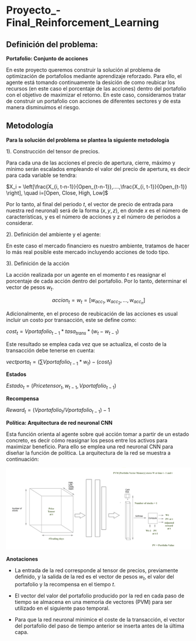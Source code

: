 # Proyecto_-Final_Reinforcement_Learning


## Definición del problema:

**Portafolio: Conjunto de acciones**

En este proyecto queremos construir la solución al problema de optimización de portafolios mediante aprendizaje reforzado. Para ello, el agente está tomando continuamente la desición de como reubicar los recursos (en este caso el porcentaje de las acciones) dentro del portafolio con el objetivo de maximizar el retorno. En este caso, consideramos tratar de construir un portafolio con acciones de diferentes sectores y de esta manera disminuimos el riesgo.

## Metodología

**Para la solución del problema se plantea la siguiente metodología**

1). Construcción del tensor de precios.

Para cada una de las acciones el precio de apertura, cierre, máximo y mínimo serán escalados empleando el valor del precio de apertura, es decir para cada variable se tendra:

$X_i = \left[\frac{X_{i, t-n-1}}{Open_{t-n-1}},....,\frac{X_{i, t-1}}{Open_{t-1}} \right], \quad i=[Open, Close, High, Low]$


Por lo tanto, al final del periodo $t$, el vector de precio de entrada para nuestra red neuronal) será de la forma $(x, y,z)$, en donde $x$ es el número de características, y es el número de acciones y z el número de periodos a considerar.

2). Definición del ambiente y el agente:

En este caso el mercado financiero es nuestro ambiente, tratamos de hacer lo más real posible este mercado incluyendo acciones de todo tipo. 


3). Definición de la acción

La acción realizada por un agente en el momento $t$ es reasignar el porcentaje de cada acción dentro del portafolio. Por lo tanto, determinar el vector de pesos $w_t$.

$$accion_t = w_t = [ w_{acc_1}, w_{acc_2}, ..., w_{acc_n}]$$

Adicionalmente, en el proceso de reubicación de las acciones es usual incluir un costo por transacción, este se define como:

$cost_t = Vportafolio_{t-1}* tasa_{trans}* (w_t-w_{t-1})$

Este resultado se emplea cada vez que se actualiza, el costo de la transacción debe tenerse en cuenta:

$vectporta_t = (\sum Vportafolio_{t-1}*w_t)- (cost_t)$


**Estados**

$Estado_t = (Pricetensor_t, w_{t-1}, Vportafolio_{t-1})$

**Recompensa**

$Reward_{t} = (Vportafolio_t/ Vportafolio_{t-1}) - 1$

**Política: Arquitectura de red neuronal CNN**

Esta función orienta al agente sobre qué acción tomar a partir de un estado concreto, es decir cómo reasignar los pesos entre los activos para maximizar
beneficio. Para ello se emplea una red neuronal CNN para diseñar la función de política. La arquitectura de la red se muestra a continuación:

![title](https://raw.githubusercontent.com/ancastillar/Proyecto_Final_Series_Tiempo/main/datos/cnn.png)

**Anotaciones**

* La entrada de la red corresponde al tensor de precios, previamente definido, y la salida de la red es el vector de pesos $w_t$, el valor del portafolio y la recompensa en el tiempo $t$.

* El vector del valor del portafolio producido por la red
en cada paso de tiempo se almacena en una memoria de vectores 
(PVM) para ser utilizado en el siguiente paso temporal.


* Para que la red neuronal minimice el coste de la transacción, el vector del portafolio del paso de tiempo anterior se inserta antes de
la última capa. 
